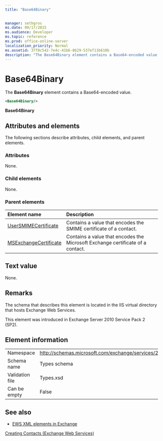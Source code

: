 ```yaml
---
title: "Base64Binary"
 
 
manager: sethgros
ms.date: 09/17/2015
ms.audience: Developer
ms.topic: reference
ms.prod: office-online-server
localization_priority: Normal
ms.assetid: 37f0c542-7e4c-41b6-8629-537ef11b610b
description: "The Base64Binary element contains a Base64-encoded value."
---
```


# Base64Binary

The **Base64Binary** element contains a Base64-encoded value. 
  
```XML
<Base64Binary/>
```

 **Base64Binary**
## Attributes and elements

The following sections describe attributes, child elements, and parent elements.
  
### Attributes

None.
  
### Child elements

None.
  
### Parent elements

|**Element name**|**Description**|
|:-----|:-----|
|[UserSMIMECertificate](usersmimecertificate.md) <br/> |Contains a value that encodes the SMIME certificate of a contact.  <br/> |
|[MSExchangeCertificate](msexchangecertificate.md) <br/> |Contains a value that encodes the Microsoft Exchange certificate of a contact.  <br/> |
   
## Text value

None.
  
## Remarks

The schema that describes this element is located in the IIS virtual directory that hosts Exchange Web Services.
  
This element was introduced in Exchange Server 2010 Service Pack 2 (SP2).
  
## Element information

|||
|:-----|:-----|
|Namespace  <br/> |http://schemas.microsoft.com/exchange/services/2006/types  <br/> |
|Schema name  <br/> |Types schema  <br/> |
|Validation file  <br/> |Types.xsd  <br/> |
|Can be empty  <br/> |False  <br/> |
   
## See also



- [EWS XML elements in Exchange](ews-xml-elements-in-exchange.md)


[Creating Contacts (Exchange Web Services)](https://msdn.microsoft.com/library/4845917e-70d1-481c-bbd7-011ec6571789%28Office.15%29.aspx)

